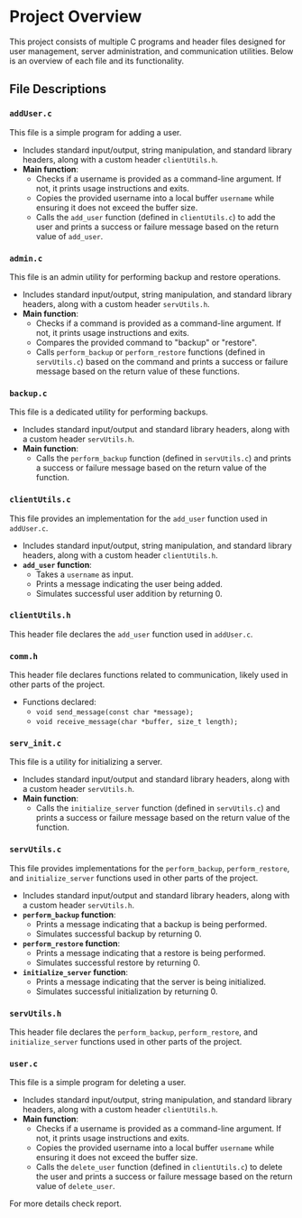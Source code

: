 # Project Overview

This project consists of multiple C programs and header files designed for user management, server administration, and communication utilities. Below is an overview of each file and its functionality.

## File Descriptions

### `addUser.c`
This file is a simple program for adding a user.
- Includes standard input/output, string manipulation, and standard library headers, along with a custom header `clientUtils.h`.
- **Main function**:
  - Checks if a username is provided as a command-line argument. If not, it prints usage instructions and exits.
  - Copies the provided username into a local buffer `username` while ensuring it does not exceed the buffer size.
  - Calls the `add_user` function (defined in `clientUtils.c`) to add the user and prints a success or failure message based on the return value of `add_user`.

### `admin.c`
This file is an admin utility for performing backup and restore operations.
- Includes standard input/output, string manipulation, and standard library headers, along with a custom header `servUtils.h`.
- **Main function**:
  - Checks if a command is provided as a command-line argument. If not, it prints usage instructions and exits.
  - Compares the provided command to "backup" or "restore".
  - Calls `perform_backup` or `perform_restore` functions (defined in `servUtils.c`) based on the command and prints a success or failure message based on the return value of these functions.

### `backup.c`
This file is a dedicated utility for performing backups.
- Includes standard input/output and standard library headers, along with a custom header `servUtils.h`.
- **Main function**:
  - Calls the `perform_backup` function (defined in `servUtils.c`) and prints a success or failure message based on the return value of the function.

### `clientUtils.c`
This file provides an implementation for the `add_user` function used in `addUser.c`.
- Includes standard input/output, string manipulation, and standard library headers, along with a custom header `clientUtils.h`.
- **`add_user` function**:
  - Takes a `username` as input.
  - Prints a message indicating the user being added.
  - Simulates successful user addition by returning 0.

### `clientUtils.h`
This header file declares the `add_user` function used in `addUser.c`.

### `comm.h`
This header file declares functions related to communication, likely used in other parts of the project.
- Functions declared:
  - `void send_message(const char *message);`
  - `void receive_message(char *buffer, size_t length);`

### `serv_init.c`
This file is a utility for initializing a server.
- Includes standard input/output and standard library headers, along with a custom header `servUtils.h`.
- **Main function**:
  - Calls the `initialize_server` function (defined in `servUtils.c`) and prints a success or failure message based on the return value of the function.

### `servUtils.c`
This file provides implementations for the `perform_backup`, `perform_restore`, and `initialize_server` functions used in other parts of the project.
- Includes standard input/output and standard library headers, along with a custom header `servUtils.h`.
- **`perform_backup` function**:
  - Prints a message indicating that a backup is being performed.
  - Simulates successful backup by returning 0.
- **`perform_restore` function**:
  - Prints a message indicating that a restore is being performed.
  - Simulates successful restore by returning 0.
- **`initialize_server` function**:
  - Prints a message indicating that the server is being initialized.
  - Simulates successful initialization by returning 0.

### `servUtils.h`
This header file declares the `perform_backup`, `perform_restore`, and `initialize_server` functions used in other parts of the project.

### `user.c`
This file is a simple program for deleting a user.
- Includes standard input/output, string manipulation, and standard library headers, along with a custom header `clientUtils.h`.
- **Main function**:
  - Checks if a username is provided as a command-line argument. If not, it prints usage instructions and exits.
  - Copies the provided username into a local buffer `username` while ensuring it does not exceed the buffer size.
  - Calls the `delete_user` function (defined in `clientUtils.c`) to delete the user and prints a success or failure message based on the return value of `delete_user`.

For more details check report.
